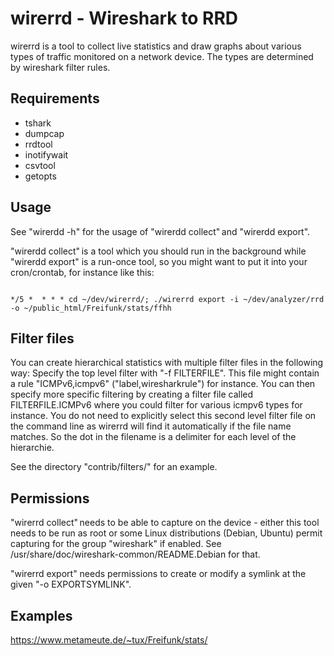 # wirerrd - Wireshark to RRD

wirerrd is a tool to collect live statistics and draw graphs about
various types of traffic monitored on a network device. The types
are determined by wireshark filter rules.

## Requirements

* tshark
* dumpcap
* rrdtool
* inotifywait
* csvtool
* getopts

## Usage

See "wirerdd -h" for the usage of "wirerdd collect" and "wirerdd export".

"wirerdd collect" is a tool which you should run in the background while
"wirerdd export" is a run-once tool, so you might want to put it into your
cron/crontab, for instance like this:

<pre><code>
*/5 *  * * * cd ~/dev/wirerrd/; ./wirerrd export -i ~/dev/analyzer/rrd -o ~/public_html/Freifunk/stats/ffhh
</code></pre>

## Filter files

You can create hierarchical statistics with multiple filter files in the 
following way: Specify the top level filter with "-f FILTERFILE". This
file might contain a rule "ICMPv6,icmpv6" ("label,wiresharkrule") for instance.
You can then specify more specific filtering by creating a filter file
called FILTERFILE.ICMPv6 where you could filter for various icmpv6 types
for instance. You do not need to explicitly select this second level
filter file on the command line as wirerrd will find it automatically
if the file name matches. So the dot in the filename is a delimiter for
each level of the hierarchie.

See the directory "contrib/filters/" for an example.

## Permissions

"wirerrd collect" needs to be able to capture on the device - either this
tool needs to be run as root or some Linux distributions (Debian, Ubuntu)
permit capturing for the group "wireshark" if enabled. See
/usr/share/doc/wireshark-common/README.Debian for that.

"wirerrd export" needs permissions to create or modify a symlink at
the given "-o EXPORTSYMLINK".

## Examples

https://www.metameute.de/~tux/Freifunk/stats/
